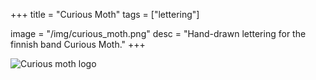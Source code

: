 +++
title = "Curious Moth"
tags = ["lettering"]

image = "/img/curious_moth.png"
desc = "Hand-drawn lettering for the finnish band Curious Moth."
+++

![Curious moth logo](/img/curious_moth.png "Curious moth logo")
